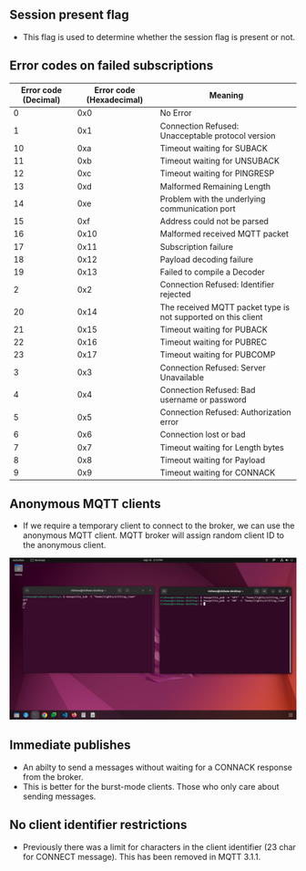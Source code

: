 ## Session present flag
- This flag is used to determine whether the session flag is present or not. 
## Error codes on failed subscriptions

| Error code (Decimal) | Error code (Hexadecimal) | Meaning                                                       |
| -------------------- | ------------------------ | ------------------------------------------------------------- |
| 0                    | 0x0                      | No Error                                                      |
| 1                    | 0x1                      | Connection Refused: Unacceptable protocol version             |
| 10                   | 0xa                      | Timeout waiting for SUBACK                                    |
| 11                   | 0xb                      | Timeout waiting for UNSUBACK                                  |
| 12                   | 0xc                      | Timeout waiting for PINGRESP                                  |
| 13                   | 0xd                      | Malformed Remaining Length                                    |
| 14                   | 0xe                      | Problem with the underlying communication port                |
| 15                   | 0xf                      | Address could not be parsed                                   |
| 16                   | 0x10                     | Malformed received MQTT packet                                |
| 17                   | 0x11                     | Subscription failure                                          |
| 18                   | 0x12                     | Payload decoding failure                                      |
| 19                   | 0x13                     | Failed to compile a Decoder                                   |
| 2                    | 0x2                      | Connection Refused: Identifier rejected                       |
| 20                   | 0x14                     | The received MQTT packet type is not supported on this client |
| 21                   | 0x15                     | Timeout waiting for PUBACK                                    |
| 22                   | 0x16                     | Timeout waiting for PUBREC                                    |
| 23                   | 0x17                     | Timeout waiting for PUBCOMP                                   |
| 3                    | 0x3                      | Connection Refused: Server Unavailable                        |
| 4                    | 0x4                      | Connection Refused: Bad username or password                  |
| 5                    | 0x5                      | Connection Refused: Authorization error                       |
| 6                    | 0x6                      | Connection lost or bad                                        |
| 7                    | 0x7                      | Timeout waiting for Length bytes                              |
| 8                    | 0x8                      | Timeout waiting for Payload                                   |
| 9                    | 0x9                      | Timeout waiting for CONNACK                                   |

## Anonymous MQTT clients
- If we require a temporary client to connect to the broker, we can use the anonymous MQTT client. MQTT broker will assign random client ID to the anonymous client.
<img src="https://github.com/vishwasracharya/mqtt/blob/main/screenshots/mosquitto_implementation.png" alt="Anonymous MQTT clients" />

## Immediate publishes
- An abilty to send a messages without waiting for a CONNACK response from the broker.
- This is better for the burst-mode clients. Those who only care about sending messages.

## No client identifier restrictions
- Previously there was a limit for characters in the client identifier (23 char for CONNECT message). This has been removed in MQTT 3.1.1.
